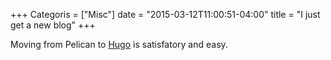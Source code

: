 +++
Categoris = ["Misc"]
date = "2015-03-12T11:00:51-04:00"
title = "I just get a new blog"
+++

Moving from Pelican to [Hugo](http://gohugo.io) is satisfatory and easy.

